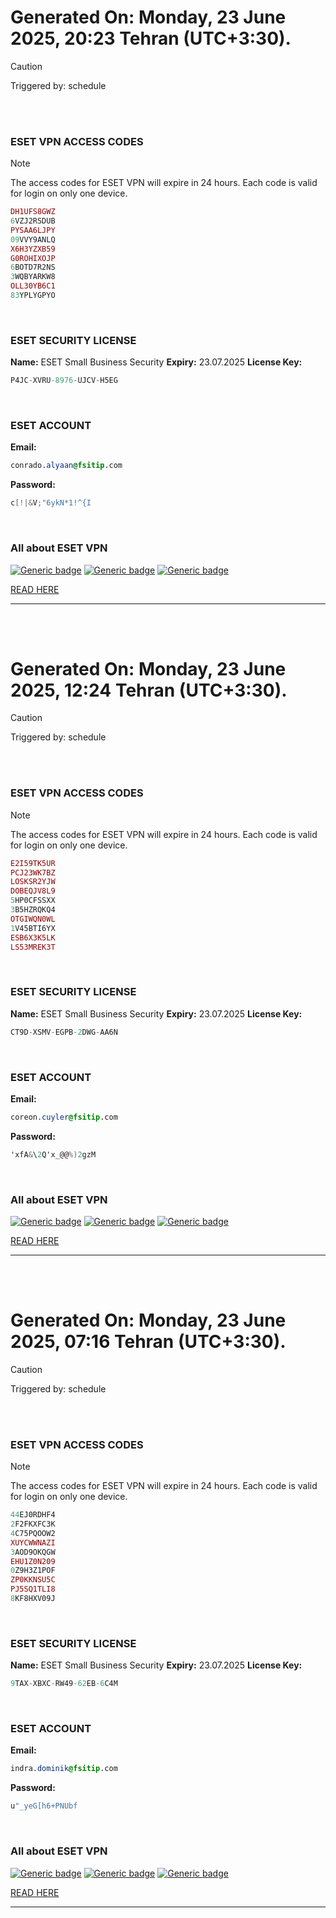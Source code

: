 # Generated On: Monday, 23 June 2025, 20:23 Tehran (UTC+3:30).

> [!CAUTION]
> Triggered by: schedule

<br><br>

### ESET VPN ACCESS CODES

> [!NOTE]
> The access codes for ESET VPN will expire in 24 hours.
> Each code is valid for login on only one device.

```ruby
DH1UFS8GWZ
6VZJ2RSDUB
PYSAA6LJPY
09VVY9ANLQ
X6H3YZXB59
G0ROHIXOJP
6BOTD7R2NS
3WQBYARKW8
OLL30YB6C1
83YPLYGPYO
```

<br>

### ESET SECURITY LICENSE

**Name:** ESET Small Business Security
**Expiry:** 23.07.2025
**License Key:**

```POV-Ray SDL
P4JC-XVRU-8976-UJCV-H5EG
```

<br>

### ESET ACCOUNT

**Email:**

```CSS
conrado.alyaan@fsitip.com
```

**Password:**

```POV-Ray SDL
c[!|&V;"6ykN*1!^{I
```

<br>

### All about ESET VPN


[![Generic badge](https://img.shields.io/badge/Download-Android-green.svg)](https://play.google.com/store/apps/details?id=com.eset.vpn)
[![Generic badge](https://img.shields.io/badge/Download-ios-white.svg)](https://apps.apple.com/us/app/eset-vpn/id6463002278)
[![Generic badge](https://img.shields.io/badge/Download-windows-blue.svg)](https://download.eset.com/com/eset/apps/home/vpn/windows/latest/eset_vpn_installer.exe)
  

[READ HERE](https://t.me/F_NiREvil/2113)

---

<br><br>

# Generated On: Monday, 23 June 2025, 12:24 Tehran (UTC+3:30).

> [!CAUTION]
> Triggered by: schedule

<br><br>

### ESET VPN ACCESS CODES

> [!NOTE]
> The access codes for ESET VPN will expire in 24 hours.
> Each code is valid for login on only one device.

```ruby
E2I59TK5UR
PCJ23WK7BZ
LOSKSR2YJW
DOBEQJV8L9
5HP0CFSSXX
3B5HZRQKQ4
OTGIWQN0WL
1V45BTI6YX
ESB6X3K5LK
LS53MREK3T
```

<br>

### ESET SECURITY LICENSE

**Name:** ESET Small Business Security
**Expiry:** 23.07.2025
**License Key:**

```POV-Ray SDL
CT9D-XSMV-EGPB-2DWG-AA6N
```

<br>

### ESET ACCOUNT

**Email:**

```CSS
coreon.cuyler@fsitip.com
```

**Password:**

```POV-Ray SDL
'xfA&\2Q'x_@@%)2gzM
```

<br>

### All about ESET VPN


[![Generic badge](https://img.shields.io/badge/Download-Android-green.svg)](https://play.google.com/store/apps/details?id=com.eset.vpn)
[![Generic badge](https://img.shields.io/badge/Download-ios-white.svg)](https://apps.apple.com/us/app/eset-vpn/id6463002278)
[![Generic badge](https://img.shields.io/badge/Download-windows-blue.svg)](https://download.eset.com/com/eset/apps/home/vpn/windows/latest/eset_vpn_installer.exe)
  

[READ HERE](https://t.me/F_NiREvil/2113)

---

<br><br>

# Generated On: Monday, 23 June 2025, 07:16 Tehran (UTC+3:30).

> [!CAUTION]
> Triggered by: schedule

<br><br>

### ESET VPN ACCESS CODES

> [!NOTE]
> The access codes for ESET VPN will expire in 24 hours.
> Each code is valid for login on only one device.

```ruby
44EJ0RDHF4
2F2FKXFC3K
4C75PQOOW2
XUYCWWNAZI
3AOD9OKQGW
EHU1Z0N209
0Z9H3Z1POF
ZP0KKNSU5C
PJ5SQ1TLI8
8KF8HXV09J
```

<br>

### ESET SECURITY LICENSE

**Name:** ESET Small Business Security
**Expiry:** 23.07.2025
**License Key:**

```POV-Ray SDL
9TAX-XBXC-RW49-62EB-6C4M
```

<br>

### ESET ACCOUNT

**Email:**

```CSS
indra.dominik@fsitip.com
```

**Password:**

```POV-Ray SDL
u"_yeG[h6+PNUbf
```

<br>

### All about ESET VPN


[![Generic badge](https://img.shields.io/badge/Download-Android-green.svg)](https://play.google.com/store/apps/details?id=com.eset.vpn)
[![Generic badge](https://img.shields.io/badge/Download-ios-white.svg)](https://apps.apple.com/us/app/eset-vpn/id6463002278)
[![Generic badge](https://img.shields.io/badge/Download-windows-blue.svg)](https://download.eset.com/com/eset/apps/home/vpn/windows/latest/eset_vpn_installer.exe)
  

[READ HERE](https://t.me/F_NiREvil/2113)

---

<br><br>

